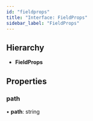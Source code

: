 ```yaml
---
id: "fieldprops"
title: "Interface: FieldProps"
sidebar_label: "FieldProps"
---
```


## Hierarchy

* **FieldProps**

## Properties

### path

•  **path**: string
